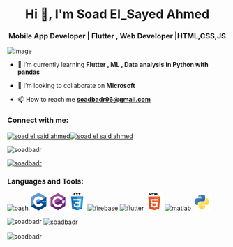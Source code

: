 <h1 align="center">Hi 👋, I'm Soad El_Sayed Ahmed</h1>
<h3 align="center">Mobile App Developer | Flutter , Web Developer |HTML,CSS,JS</h3>

![image](https://user-images.githubusercontent.com/92649052/219610854-c4a94808-c90c-4fd4-a116-9252697f20ff.png)


- 🌱 I’m currently learning **Flutter , ML ,  Data analysis in Python with pandas**

- 👯 I’m looking to collaborate on **Microsoft**

- 📫 How to reach me **soadbadr96@gmail.com**

<h3 align="left">Connect with me:</h3>
<p align="left">
<a href="https://linkedin.com/in/soad el said ahmed" target="blank"><img align="center" src="https://raw.githubusercontent.com/rahuldkjain/github-profile-readme-generator/master/src/images/icons/Social/linked-in-alt.svg" alt="soad el said ahmed" height="30" width="40" /></a><a href="[https://twitter.com/Soad](https://twitter.com/twahannn)" target="blank"><img align="center" src="https://raw.githubusercontent.com/rahuldkjain/github-profile-readme-generator/master/src/images/icons/Social/twitter-alt.svg" alt="soad el said ahmed" height="30" width="40" /></a>
  

</p>



<p align="left"> <img src="https://komarev.com/ghpvc/?username=soadbadr&label=Profile%20views&color=0e75b6&style=flat" alt="soadbadr" /> </p>

<p align="left"> <a href="https://github.com/ryo-ma/github-profile-trophy"><img src="https://github-profile-trophy.vercel.app/?username=soadbadr" alt="soadbadr" /></a> </p>

<h3 align="left">Languages and Tools:</h3>
<p align="left"> <a href="https://www.gnu.org/software/bash/" target="_blank" rel="noreferrer"> <img src="https://www.vectorlogo.zone/logos/gnu_bash/gnu_bash-icon.svg" alt="bash" width="40" height="40"/> </a> <a href="https://www.w3schools.com/cpp/" target="_blank" rel="noreferrer"> <img src="https://raw.githubusercontent.com/devicons/devicon/master/icons/cplusplus/cplusplus-original.svg" alt="cplusplus" width="40" height="40"/> </a> <a href="https://www.w3schools.com/cs/" target="_blank" rel="noreferrer"> <img src="https://raw.githubusercontent.com/devicons/devicon/master/icons/csharp/csharp-original.svg" alt="csharp" width="40" height="40"/> </a> <a href="https://www.w3schools.com/css/" target="_blank" rel="noreferrer"> <img src="https://raw.githubusercontent.com/devicons/devicon/master/icons/css3/css3-original-wordmark.svg" alt="css3" width="40" height="40"/> </a> <a href="https://firebase.google.com/" target="_blank" rel="noreferrer"> <img src="https://www.vectorlogo.zone/logos/firebase/firebase-icon.svg" alt="firebase" width="40" height="40"/> </a> <a href="https://flutter.dev" target="_blank" rel="noreferrer"> <img src="https://www.vectorlogo.zone/logos/flutterio/flutterio-icon.svg" alt="flutter" width="40" height="40"/> </a> <a href="https://www.w3.org/html/" target="_blank" rel="noreferrer"> <img src="https://raw.githubusercontent.com/devicons/devicon/master/icons/html5/html5-original-wordmark.svg" alt="html5" width="40" height="40"/> </a> <a href="https://www.mathworks.com/" target="_blank" rel="noreferrer"> <img src="https://upload.wikimedia.org/wikipedia/commons/2/21/Matlab_Logo.png" alt="matlab" width="40" height="40"/> </a> <a href="https://www.python.org" target="_blank" rel="noreferrer"> <img src="https://raw.githubusercontent.com/devicons/devicon/master/icons/python/python-original.svg" alt="python" width="40" height="40"/> </a> </p>

<p><img align="left" src="https://github-readme-stats.vercel.app/api/top-langs?username=soadbadr&show_icons=true&locale=en&layout=compact" alt="soadbadr" /></p>

<p>&nbsp;<img align="center" src="https://github-readme-stats.vercel.app/api?username=soadbadr&show_icons=true&locale=en" alt="soadbadr" /></p>

<p><img align="center" src="https://github-readme-streak-stats.herokuapp.com/?user=soadbadr&" alt="soadbadr" /></p>

